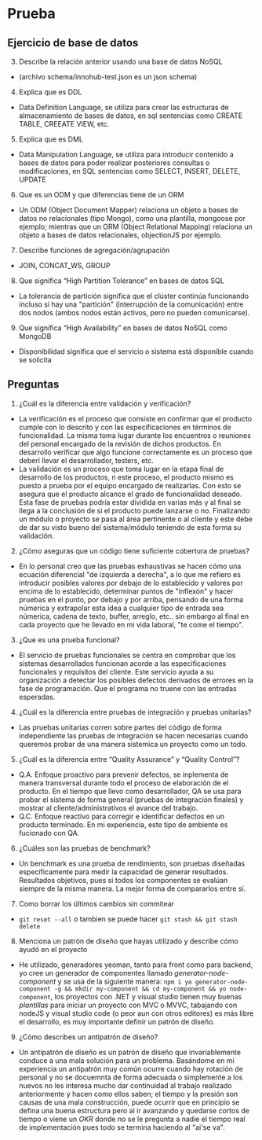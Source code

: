 # Prueba

## Ejercicio de base de datos

3. Describe la relación anterior usando una base de datos NoSQL 
  - (archivo schema/innohub-test.json es un json schema)

4. Explica que es DDL 
  - Data Definition Language, se utiliza para crear las estructuras de almacenamiento de bases de datos, en sql sentencias como CREATE TABLE, CREEATE VIEW, etc.

5. Explica que es DML 
  - Data Manipulation Language, se utiliza para introducir contenido a bases de datos para poder realizar posteriores consultas o modificaciones, en SQL sentencias como SELECT, INSERT, DELETE, UPDATE

6. Que es un ODM y que diferencias tiene de un ORM 
  - Un ODM (Object Document Mapper) relaciona un objeto a bases de datos no relacionales (tipo Mongo), como una plantilla, mongoose por ejemplo; mientras que un ORM (Object Relational Mapping) relaciona un objeto a bases de datos relacionales, objectionJS por ejemplo.

7. Describe funciones de agregación/agrupación 
  - JOIN, CONCAT_WS, GROUP

8. Que significa “High Partition Tolerance” en bases de datos SQL 
  - La tolerancia de partición significa que el clúster continúa funcionando incluso si hay una "partición" (interrupción de la comunicación) entre dos nodos (ambos nodos están activos, pero no pueden comunicarse).

9. Que significa “High Availability” en bases de datos NoSQL como MongoDB
  - Disponibilidad significa que el servicio o sistema está disponible cuando se solicita

## Preguntas 

1. ¿Cuál es la diferencia entre validación y verificación? 
  - La verificación es el proceso que consiste en confirmar que el producto cumple con lo descrito y con las especificaciones en términos de funcionalidad. La misma toma lugar durante los encuentros o reuniones del personal encargado de la revisión de dichos productos. En desarrollo veríficar que algo funcione correctamente es un proceso que deberí llevar el desarrollador, testers, etc.
  - La validación es un proceso que toma lugar en la etapa final de desarrollo de los productos,  n este proceso, el producto mismo es puesto a prueba por el equipo encargado de realizarlas. Con esto se asegura que el producto alcance el grado de funcionalidad deseado. Esta fase de pruebas podría estar dividida en varias más y al final se llega a la conclusión de si el producto puede lanzarse o no. Finalizando un módulo o proyecto se pasa al área pertinente o al cliente y este debe de dar su visto bueno del sistema/módulo teniendo de esta forma su validación.

2. ¿Cómo aseguras que un código tiene suficiente cobertura de pruebas? 
  - En lo personal creo que las pruebas exhaustivas se hacen cómo una ecuación diferencial "de izquierda a derecha", a lo que me refiero es introducir posibles valores por debajo de lo establecido y valores por encima de lo establecido, determinar puntos de "inflexón" y hacer pruebas en el punto, por debajo y por arriba, pensando de una forma númerica y extrapolar esta idea a cualquier tipo de entrada sea númerica, cadena de texto, buffer, arreglo, etc.. sin embargo al final en cada proyecto que he llevado en mi vida laboral, "te come el tiempo".

3. ¿Que es una prueba funcional? 
  - El servicio de pruebas funcionales se centra en comprobar que los sistemas desarrollados funcionan acorde a las especificaciones funcionales y requisitos del cliente. Este servicio ayuda a su organización a detectar los posibles defectos derivados de errores en la fase de programación. Que el programa no truene con las entradas esperadas.

4. ¿Cuál es la diferencia entre pruebas de integración y pruebas unitarias? 
  - Las pruebas unitarias corren sobre partes del código de forma independiente las pruebas de integración se hacen necesarias cuando queremos probar de una manera sistemica un proyecto como un todo.

5. ¿Cuál es la diferencia entre “Quality Assurance” y “Quality Control”? 
  - Q.A. Enfoque proactivo para prevenir defectos, se inplementa de manera transversal durante todo el proceso de elaboración de el producto. En el tiempo que llevo como desarrollador, QA se usa para probar el sistema de forma general (pruebas de integración finales) y mostrar al cliente/administrativos el avance del trabajo.
  - Q.C. Enfoque reactivo para corregir e identificar defectos en un producto terminado. En mi experiencia, este tipo de ambiente es fucionado con QA.

6. ¿Cuáles son las pruebas de benchmark? 
  - Un benchmark es una prueba de rendimiento, son pruebas diseñadas específicamente para medir la capacidad de generar resultados. Resultados objetivos, pues si todos los componentes se evalúan siempre de la misma manera. La mejor forma de compararlos entre sí.

7. Como borrar los últimos cambios sin commitear
  - `git reset --all` o tambien se puede hacer `git stash && git stash delete`

8. Menciona un patrón de diseño que hayas utilizado y describe cómo ayudó en el proyecto 
  - He utilizado, generadores yeoman, tanto para front como para backend, yo cree un generador de componentes llamado *generator-node-component* y se usa de la siguiente manera: `npm i yo generator-node-component -g && mkdir my-component && cd my-component && yo node-component`, los proyectos con .NET y visual studio tienen muy buenas *plantillas* para iniciar un proyecto con MVC o MVVC, tabajando con nodeJS y visual studio code (o peor aun con otros editores) es más libre el desarrollo, es muy importante definir un patrón de diseño.

9. ¿Cómo describes un antipatrón de diseño?
  - Un antipatrón de diseño es un patrón de diseño que invariablemente conduce a una mala solución para un problema. Basándome en mi experiencia un antipatrón muy común ocurre cuando hay rotación de personal y no se docuemnta de forma adecuada o simplemente a los nuevos no les interesa mucho dar continuidad al trabajo realizado anteriormente y hacen como ellos saben; el tiempo y la presión son causas de una mala construcción, puede ocurrir que en principio se defina una buena estructura pero al ir avanzando y quedarse cortos de tiempo o viene un *OKR* donde no se le pregunta a nadie el tiempo real de implementación pues todo se termina haciendo al "ai'se va".